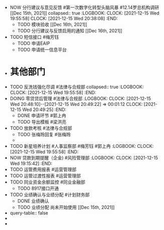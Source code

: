 - NOW 分行建议与意见反馈 #第一次数字化转型头脑风暴 #12.14罗总机构调研 [[Dec 15th, 2021]]
  collapsed:: true
  :LOGBOOK:
  CLOCK: [2021-12-15 Wed 19:55:58]
  CLOCK: [2021-12-15 Wed 20:38:08]
  :END:
	- TODO 模块验收 [[Dec 16th, 2021]]
	- TODO 分行建议与反馈启用的通知 [[Dec 16th, 2021]]
- TODO 短信接口 #梅芳钰
	- TODO 申请EAIP
	- TODO 申请统一信息平台
- # 其他部门
- TODO 反洗钱强化尽调 #法律与合规部
  collapsed:: true
  :LOGBOOK:
  CLOCK: [2021-12-15 Wed 19:55:58]
  :END:
- DOING 零贷贷后管理 #法律与合规部
  :LOGBOOK:
  CLOCK: [2021-12-15 Wed 20:48:10]--[2021-12-15 Wed 20:49:22] =>  00:01:12
  CLOCK: [2021-12-15 Wed 20:49:25]
  :END:
	- DONE 申请环节 #郭上冉
	- TODO 导出模板 #梁洪亮
- TODO 放款考核 #法律与合规部
	- TODO 张梅玲回复 #张梅玲
	-
- TODO 新星培养计划 #人事监察部 #梅芳钰 #郭上冉
  :LOGBOOK:
  CLOCK: [2021-12-15 Wed 19:55:58]
  :END:
- NOW 贷款到期提醒（企金)  #风险管理部
  :LOGBOOK:
  CLOCK: [2021-12-15 Wed 19:15:42]
  :END:
- TODO 运管费用报表 #运营管理部
- TODO 运管过渡性报表 #运营管理部
- TODO 同业资金余额监控 #同业金融部
	- TODO 8917接口开通
- TODO 业绩确认与业绩分配 #计划财务部
	- DONE 业绩确认
	- TODO 业绩分配
	  尚未开始使用 [[Dec 15th, 2021]]
- query-table:: false
-
-